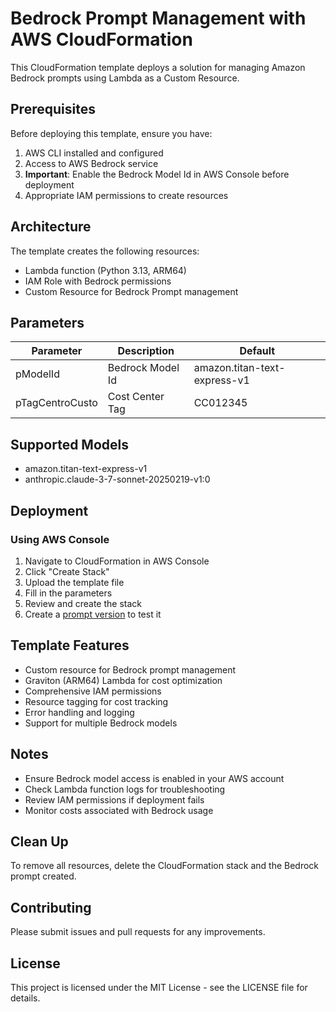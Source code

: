# Bedrock Prompt Management with AWS CloudFormation

This CloudFormation template deploys a solution for managing Amazon Bedrock prompts using Lambda as a Custom Resource.

## Prerequisites

Before deploying this template, ensure you have:

1. AWS CLI installed and configured
2. Access to AWS Bedrock service
3. **Important**: Enable the Bedrock Model Id in AWS Console before deployment
4. Appropriate IAM permissions to create resources

## Architecture

The template creates the following resources:
- Lambda function (Python 3.13, ARM64)
- IAM Role with Bedrock permissions
- Custom Resource for Bedrock Prompt management

## Parameters

| Parameter | Description | Default |
|-----------|-------------|----------|
| pModelId | Bedrock Model Id | amazon.titan-text-express-v1 |
| pTagCentroCusto | Cost Center Tag | CC012345 |

## Supported Models

- amazon.titan-text-express-v1
- anthropic.claude-3-7-sonnet-20250219-v1:0

## Deployment

### Using AWS Console

1. Navigate to CloudFormation in AWS Console
2. Click "Create Stack"
3. Upload the template file
4. Fill in the parameters
5. Review and create the stack
6. Create a [prompt version](https://docs.aws.amazon.com/bedrock/latest/userguide/prompt-management-version-create.html) to test it

## Template Features
* Custom resource for Bedrock prompt management
* Graviton (ARM64) Lambda for cost optimization
* Comprehensive IAM permissions
* Resource tagging for cost tracking
* Error handling and logging
* Support for multiple Bedrock models

## Notes
* Ensure Bedrock model access is enabled in your AWS account
* Check Lambda function logs for troubleshooting
* Review IAM permissions if deployment fails
* Monitor costs associated with Bedrock usage

## Clean Up
To remove all resources, delete the CloudFormation stack and the Bedrock prompt created.

## Contributing
Please submit issues and pull requests for any improvements.

## License
This project is licensed under the MIT License - see the LICENSE file for details.
